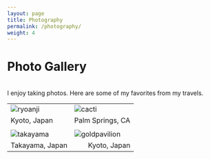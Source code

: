 ```yaml
---
layout: page
title: Photography
permalink: /photography/
weight: 4
---
```


# Photo Gallery

<br>
I enjoy taking photos. Here are some of my favorites from my travels. 


<table>
<tr>
    <td> <img src="https://raw.githubusercontent.com/yontartu/yontartu.github.io/master/images/ryoanji.jpg" alt="ryoanji"/> </td>
    <td> <img src="https://raw.githubusercontent.com/yontartu/yontartu.github.io/master/images/cacti.jpg" alt="cacti" class="rotate180"/> </td>
</tr>

<tr>
	<td style="text-align: left;">Kyoto, Japan</td>
	<td style="text-align: right;">Palm Springs, CA</td>
</tr>

<tr><td></td><td></td></tr>

<tr>
    <td> <img src="https://raw.githubusercontent.com/yontartu/yontartu.github.io/master/images/takayama.jpg" alt="takayama"/> </td>
    <td> <img src="https://raw.githubusercontent.com/yontartu/yontartu.github.io/master/images/goldpavilion.jpg" alt="goldpavilion"/> </td>
</tr>

<tr>
	<td style="text-align: left;">Takayama, Japan</td>
	<td style="text-align: right;">Kyoto, Japan</td>
</tr>
</table>
